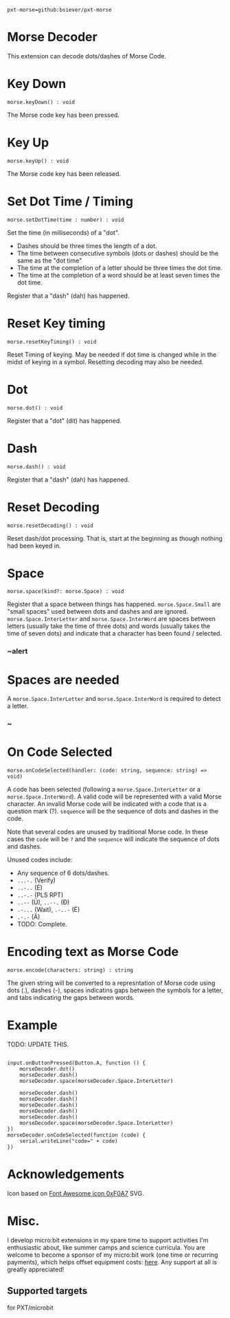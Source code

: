 ```package
pxt-morse=github:bsiever/pxt-morse
```

# Morse Decoder

This extension can decode dots/dashes of Morse Code. 

# Key Down

```sig
morse.keyDown() : void
``` 
The Morse code key has been pressed.

# Key Up

```sig
morse.keyUp() : void
``` 
The Morse code key has been released.

# Set Dot Time / Timing 

```sig 
morse.setDotTime(time : number) : void
```

Set the time (in milliseconds) of a "dot". 
* Dashes should be three times the length of a dot.
* The time between consecutive symbols (dots or dashes) should be the same as the "dot time"
* The time at the completion of a letter should be three times the dot time.
* The time at the completion of a word should be at least seven times the dot time.

Register that a "dash" (dah) has happened.

# Reset Key timing

```sig
morse.resetKeyTiming() : void
``` 

Reset Timing of keying. May be needed if dot time is changed while in the midst of keying in a symbol. Resetting decoding may also be needed.

# Dot 

```sig
morse.dot() : void
``` 

Register that a "dot" (dit) has happened.

# Dash

```sig
morse.dash() : void
``` 

Register that a "dash" (dah) has happened.

# Reset Decoding

```sig
morse.resetDecoding() : void
``` 

Reset dash/dot processing. That is, start at the beginning as though nothing had been keyed in.


# Space 

```sig
morse.space(kind?: morse.Space) : void
``` 

Register that a space between things has happened.  `morse.Space.Small` are "small spaces" used between dots and dashes and are ignored.  `morse.Space.InterLetter` and `morse.Space.InterWord` are spaces between letters (usually take the time of three dots) and words (usually takes the time of seven dots) and indicate that a character has been found / selected.

### ~alert

# Spaces are needed

A `morse.Space.InterLetter` and `morse.Space.InterWord` is required to detect a letter. 

### ~

# On Code Selected

```sig
morse.onCodeSelected(handler: (code: string, sequence: string) => void) 
``` 
A code has been selected (following a  `morse.Space.InterLetter` or a  `morse.Space.InterWord`). A valid code will be represented with a valid Morse character.  An invalid Morse code will be indicated with a code that is a question mark (?).  `sequence` will be the sequence of dots and dashes in the code. 

Note that several codes are unused by traditional Morse code.  In these cases the `code` will be `?` and the `sequence` will indicate the sequence of dots and dashes. 

Unused codes include:
* Any sequence of 6 dots/dashes. 
* `...-.` (Verify)
* `..-..` (É)
* `..-.-` (PLS RPT)
* `..--` (Ü), `..--.` (Ð)
* `.-...` (Wait), `.-..-` (È)
* `.-.-` (Ä)
* TODO: Complete.



# Encoding text as Morse Code 

```sig
morse.encode(characters: string) : string 
```

The given string will be converted to a represntation of Morse code using dots (.), dashes (-), spaces indicatins gaps between the symbols for a letter, and tabs indicating the gaps between words.

# Example 

TODO: UPDATE THIS.

```block

input.onButtonPressed(Button.A, function () {
    morseDecoder.dot()
    morseDecoder.dash()
    morseDecoder.space(morseDecoder.Space.InterLetter)
    
    morseDecoder.dash()
    morseDecoder.dash()
    morseDecoder.dash()
    morseDecoder.dash()
    morseDecoder.dash()
    morseDecoder.space(morseDecoder.Space.InterLetter)
})
morseDecoder.onCodeSelected(function (code) {
    serial.writeLine("code=" + code)
})

```


# Acknowledgements 

Icon based on [Font Awesome icon 0xF0A7](https://www.iconfinder.com/search?q=f0a7) SVG.


# Misc. 

I develop micro:bit extensions in my spare time to support activities I'm enthusiastic about, like summer camps and science curricula.  You are welcome to become a sponsor of my micro:bit work (one time or recurring payments), which helps offset equipment costs: [here](https://github.com/sponsors/bsiever). Any support at all is greatly appreciated!

## Supported targets

for PXT/microbit



<script src="https://makecode.com/gh-pages-embed.js"></script>
<script>makeCodeRender("{{ site.makecode.home_url }}", "{{ site.github.owner_name }}/{{ site.github.repository_name }}");</script>
